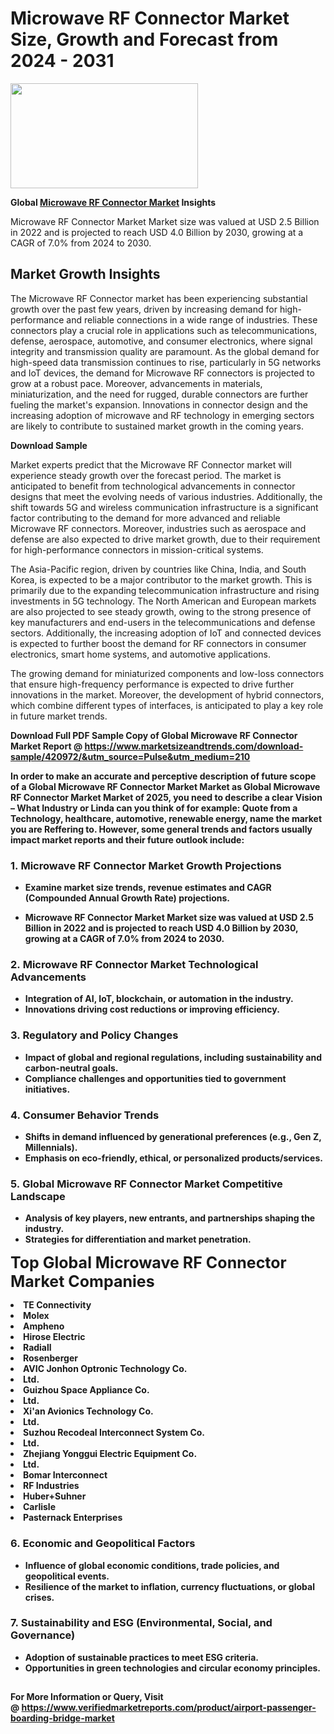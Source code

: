 <H1>Microwave RF Connector Market Size, Growth and Forecast from 2024 - 2031</H1><img class="aligncenter size-medium wp-image-584254" src="https://thirdeyenews.in/wp-content/uploads/2024/09/Global-Market-Research-300x168.jpeg" alt="" width="300" height="168" /><p><strong>Global&nbsp;<a href="https://www.marketsizeandtrends.com/download-sample/420972/&amp;utm_source=Pulse&amp;utm_medium=210">Microwave RF Connector Market</a> Insights</strong></p><p>Microwave RF Connector Market Market size was valued at USD 2.5 Billion in 2022 and is projected to reach USD 4.0 Billion by 2030, growing at a CAGR of 7.0% from 2024 to 2030.</p><p><h2>Market Growth Insights</h2> <p>The Microwave RF Connector market has been experiencing substantial growth over the past few years, driven by increasing demand for high-performance and reliable connections in a wide range of industries. These connectors play a crucial role in applications such as telecommunications, defense, aerospace, automotive, and consumer electronics, where signal integrity and transmission quality are paramount. As the global demand for high-speed data transmission continues to rise, particularly in 5G networks and IoT devices, the demand for Microwave RF connectors is projected to grow at a robust pace. Moreover, advancements in materials, miniaturization, and the need for rugged, durable connectors are further fueling the market's expansion. Innovations in connector design and the increasing adoption of microwave and RF technology in emerging sectors are likely to contribute to sustained market growth in the coming years.</p> <p><strong>Download Sample</strong></p> <p>Market experts predict that the Microwave RF Connector market will experience steady growth over the forecast period. The market is anticipated to benefit from technological advancements in connector designs that meet the evolving needs of various industries. Additionally, the shift towards 5G and wireless communication infrastructure is a significant factor contributing to the demand for more advanced and reliable Microwave RF connectors. Moreover, industries such as aerospace and defense are also expected to drive market growth, due to their requirement for high-performance connectors in mission-critical systems.</p> <p>The Asia-Pacific region, driven by countries like China, India, and South Korea, is expected to be a major contributor to the market growth. This is primarily due to the expanding telecommunication infrastructure and rising investments in 5G technology. The North American and European markets are also projected to see steady growth, owing to the strong presence of key manufacturers and end-users in the telecommunications and defense sectors. Additionally, the increasing adoption of IoT and connected devices is expected to further boost the demand for RF connectors in consumer electronics, smart home systems, and automotive applications.</p> <p>The growing demand for miniaturized components and low-loss connectors that ensure high-frequency performance is expected to drive further innovations in the market. Moreover, the development of hybrid connectors, which combine different types of interfaces, is anticipated to play a key role in future market trends.</p> <p><strong></p><p><span class=""><strong>Download Full PDF Sample Copy of Global Microwave RF Connector Market Report</strong> @ <a href="https://www.marketsizeandtrends.com/download-sample/420972/&amp;utm_source=Pulse&amp;utm_medium=210" target="_blank">https://www.marketsizeandtrends.com/download-sample/420972/&amp;utm_source=Pulse&amp;utm_medium=210</a></span></p><p>In order to make an accurate and perceptive description of future scope of a Global&nbsp;Microwave RF Connector Market Market as Global&nbsp;Microwave RF Connector Market Market of 2025, you need to describe a clear Vision &ndash; What Industry or Linda can you think of for example: Quote from a Technology, healthcare, automotive, renewable energy, name the market you are Reffering to. However, some general trends and factors usually impact market reports and their future outlook include:</p><h3>1.&nbsp;<strong>Microwave RF Connector Market Growth Projections</strong></h3><ul><li>Examine market size trends, revenue estimates and CAGR (Compounded Annual Growth Rate) projections.</li><li><p>Microwave RF Connector Market Market size was valued at USD 2.5 Billion in 2022 and is projected to reach USD 4.0 Billion by 2030, growing at a CAGR of 7.0% from 2024 to 2030.</p></li></ul><h3>2.&nbsp;<strong>Microwave RF Connector Market Technological Advancements</strong></h3><ul><li>Integration of AI, IoT, blockchain, or automation in the industry.</li><li>Innovations driving cost reductions or improving efficiency.</li></ul><h3>3.&nbsp;<strong>Regulatory and Policy Changes</strong></h3><ul><li>Impact of global and regional regulations, including sustainability and carbon-neutral goals.</li><li>Compliance challenges and opportunities tied to government initiatives.</li></ul><h3>4.&nbsp;<strong>Consumer Behavior Trends</strong></h3><ul><li>Shifts in demand influenced by generational preferences (e.g., Gen Z, Millennials).</li><li>Emphasis on eco-friendly, ethical, or personalized products/services.</li></ul><h3>5.&nbsp;<strong>Global Microwave RF Connector Market Competitive Landscape</strong></h3><ul><li>Analysis of key players, new entrants, and partnerships shaping the industry.</li><li>Strategies for differentiation and market penetration.</li></ul><p data-pm-slice="1 1 []"><span style="color: inherit; font-family: inherit; font-size: 25px;">Top Global Microwave RF Connector Market Companies</span></p><div class="" data-test-id=""><p><li>TE Connectivity</li><li> Molex</li><li> Ampheno</li><li> Hirose Electric</li><li> Radiall</li><li> Rosenberger</li><li> AVIC Jonhon Optronic Technology Co.</li><li> Ltd.</li><li> Guizhou Space Appliance Co.</li><li> Ltd.</li><li> Xi'an Avionics Technology Co.</li><li> Ltd.</li><li> Suzhou Recodeal Interconnect System Co.</li><li> Ltd.</li><li> Zhejiang Yonggui Electric Equipment Co.</li><li> Ltd.</li><li> Bomar Interconnect</li><li> RF Industries</li><li> Huber+Suhner</li><li> Carlisle</li><li> Pasternack Enterprises</li></p></div><h3>6.&nbsp;<strong>Economic and Geopolitical Factors</strong></h3><ul><li>Influence of global economic conditions, trade policies, and geopolitical events.</li><li>Resilience of the market to inflation, currency fluctuations, or global crises.</li></ul><h3>7.&nbsp;<strong>Sustainability and ESG (Environmental, Social, and Governance)</strong></h3><ul><li>Adoption of sustainable practices to meet ESG criteria.</li><li>Opportunities in green technologies and circular economy principles.</li></ul><h2><strong style="font-size: 14px;">For More Information or Query, Visit @&nbsp;</strong><a style="background-color: #ffffff; font-size: 14px;" href="https://www.marketsizeandtrends.com/report/microwave-rf-connector-market/" target="_blank">https://www.verifiedmarketreports.com/product/airport-passenger-boarding-bridge-market</a></h2>
